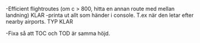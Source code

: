 -Efficient flightroutes (om c > 800, hitta en annan route med mellan
landning) KLAR
-printa ut allt som händer i console. T.ex när den letar efter nearby airports. TYP KLAR


-Fixa så att TOC och TOD är samma höjd.
